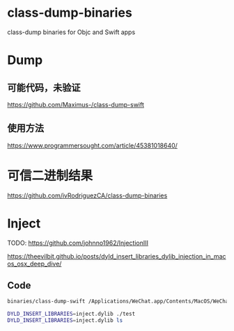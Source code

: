 # class-dump-binaries
class-dump binaries for Objc and Swift apps

# Dump
## 可能代码，未验证
https://github.com/Maximus-/class-dump-swift
## 使用方法
https://www.programmersought.com/article/45381018640/

# 可信二进制结果
https://github.com/ivRodriguezCA/class-dump-binaries

# Inject

TODO: https://github.com/johnno1962/InjectionIII

https://theevilbit.github.io/posts/dyld_insert_libraries_dylib_injection_in_macos_osx_deep_dive/

## Code
```bash
binaries/class-dump-swift /Applications/WeChat.app/Contents/MacOS/WeChat  > wechat-origin.h

DYLD_INSERT_LIBRARIES=inject.dylib ./test
DYLD_INSERT_LIBRARIES=inject.dylib ls

```
